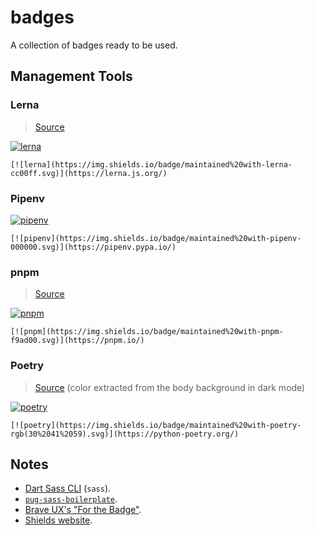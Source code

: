 # badges

A collection of badges ready to be used.

## Management Tools

### Lerna

> [Source](https://github.com/lerna/lerna#readme-badge)

[![lerna](https://img.shields.io/badge/maintained%20with-lerna-cc00ff.svg)](https://lerna.js.org/)

```text
[![lerna](https://img.shields.io/badge/maintained%20with-lerna-cc00ff.svg)](https://lerna.js.org/)
```

### Pipenv

[![pipenv](https://img.shields.io/badge/maintained%20with-pipenv-000000.svg)](https://pipenv.pypa.io/)

```text
[![pipenv](https://img.shields.io/badge/maintained%20with-pipenv-000000.svg)](https://pipenv.pypa.io/)
```

### pnpm

> [Source](https://github.com/pnpm/pnpm.github.io/tree/main/static/img/logos)

[![pnpm](https://img.shields.io/badge/maintained%20with-pnpm-f9ad00.svg)](https://pnpm.io/)

```text
[![pnpm](https://img.shields.io/badge/maintained%20with-pnpm-f9ad00.svg)](https://pnpm.io/)
```

### Poetry

> [Source](https://python-poetry.org/docs/) (color extracted from the body background in dark mode)

[![poetry](<https://img.shields.io/badge/maintained%20with-poetry-rgb(30%2041%2059).svg>)](https://python-poetry.org/)

```text
[![poetry](https://img.shields.io/badge/maintained%20with-poetry-rgb(30%2041%2059).svg)](https://python-poetry.org/)
```

## Notes

- [Dart Sass CLI](https://sass-lang.com/documentation/cli/dart-sass) (`sass`).
- [`pug-sass-boilerplate`](https://github.com/juiceboxes/pug-sass-boilerplate).
- [Brave UX's "For the Badge"](https://forthebadge.com/).
- [Shields website](https://shields.io/).
